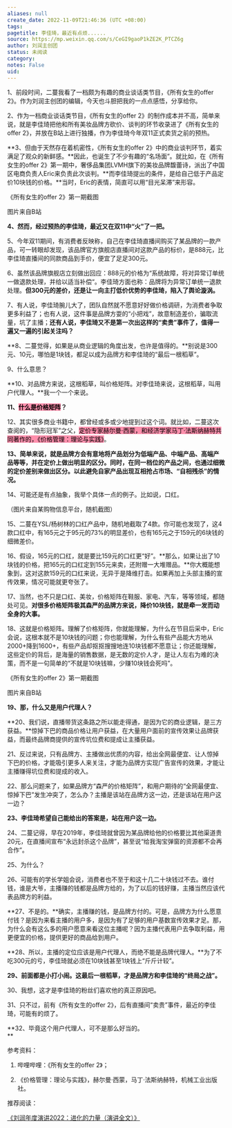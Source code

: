 ```yaml
---
aliases: null
create_date: 2022-11-09T21:46:36 (UTC +08:00)
tags: 
pagetitle: 李佳琦，最近有点烦......
source: https://mp.weixin.qq.com/s/CeGI9gaoP1kZE2K_PTCZ6g
author: 刘润主创团
status: 未阅读
category: 
notes: False
uid: 
---
```


1、前段时间，二蔓我看了一档颇为有趣的商业谈话类节目，《所有女生的offer 2》。作为刘润主创团的编辑，今天也斗胆把我的一点点感悟，分享给你。

2、作为一档商业谈话类节目，《所有女生的offer 2》的制作成本并不高，简单来说，就是李佳琦把他和所有美妆品牌方砍价、谈判的环节收录进了《所有女生的offer 2》，并放在B站上进行独播，作为李佳琦今年双11正式卖货之前的预热。

**3、但由于天然存在着机密性，《所有女生的offer 2》中的商业谈判环节，着实满足了观众的新鲜感。**因此，也诞生了不少有趣的“名场面”。就比如，在《所有女生的offer 2》第一期中，奢侈品集团LVMH旗下的美妆品牌馥蕾诗，派出了中国区电商负责人Eric来负责此次谈判。**而李佳琦提出的条件，是给自己低于产品定价10块钱的价格。**当时，Eric的表情，简直可以用“目光呆滞”来形容。

《所有女生的offer 2》第一期截图

图片来自B站

**4、然而，经过预热的李佳琦，最近又在双11中“火”了一把。**

5、今年双11期间，有消费者反映称，自己在李佳琦直播间购买了某品牌的一款产品，可一转眼却发现，该品牌官方旗舰店直播间对这款产品的标价，是888元，比李佳琦直播间的同款商品到手价，便宜了足足300元。

6、虽然该品牌旗舰店立刻做出回应：888元的价格为“系统故障，将对异常订单统一做退款处理，并给以适当补偿“。李佳琦方面也称：品牌将为异常订单统一退款处理。**但300元的差价，还是让一向主打低价优势的李佳琦，陷入了舆论漩涡。**

7、有人说，李佳琦腕儿大了，团队自然就不愿意好好做价格调研，为消费者争取更多利益了；也有人说，这件事是品牌方耍的“小把戏”，故意制造差价，骗取流量，坑了主播；**还有人说，李佳琦又不是第一次出这样的“卖贵”事件了，值得一遍又一遍的引起关注吗？**

**8、二蔓觉得，如果是从商业逻辑的角度出发，也许是值得的。**别说是300元、10元，哪怕是1块钱，都足以成为品牌方和李佳琦的“最后一根稻草”。

9、什么意思？

**10、对品牌方来说，这根稻草，叫价格矩阵。对李佳琦来说，这根稻草，叫用户代理人。**我一个一个来说。

**11、<mark style="background: #FF5582A6;">什么是价格矩阵</mark>？**

12、其实很多商业书籍中，都曾经或多或少地提到过这个词。就比如，二蔓这次查阅的，“隐形冠军”之父，<mark style="background: #FF5582A6;">定价专家赫尔曼·西蒙，和经济学家马丁·法斯纳赫特共同著作的，《价格管理：理论与实践》</mark>。

**13、简单来说，就是品牌方会有意地将产品划分为低端产品、中端产品、高端产品等等，并在定价上做出明显的区分。同时，在同一档位的产品之间，也通过细微的定价差别来做出区分。以此避免自家产品出现互相抢占市场、“自相残杀”的情况。**

14、可能还是有点抽象，我举个具体一点的例子。比如说，口红。

（图片来自某购物信息平台，随机截图）

15、二蔓在YSL/杨树林的口红产品中，随机地截取了4款。你可能也发现了，这4款口红中，有165元之于95元的73%的明显差价，也有165元之于159元的6块钱的细微差价。

16、假设，165元的口红，就是要比159元的口红更“好”。**那么，如果让出了10块钱的价格，把165元的口红定到155元来卖，还附赠一大堆赠品。**你大概能想象到，这对这款159元的口红来说，无异于是降维打击。如果再加上头部主播的宣传效果，情况可能就更夸张了。

17、当然，也不只是口红、美妆，价格矩阵在鞋服、家电、汽车，等等领域，都随处可见。**对很多价格矩阵极其森严的品牌方来说，降价10块钱，就是牵一发而动全身的大事。**

18、这就是价格矩阵。理解了价格矩阵，你就能理解，为什么在节目后采中，Eric会说，这根本就不是10块钱的问题；你也能理解，为什么有些产品能大方地从2000+降到1600+，有些产品却抠抠搜搜地连10块钱都不愿意让；你还能理解，这些定价的背后，是海量的销售数据，是无数的定价人才，是让人左右为难的决策，而不是一句简单的“不就是10块钱嘛，少赚10块钱会死吗”。

《所有女生的offer 2》第一期截图

图片来自B站

**19、那，什么又是用户代理人？**

**20、我们说，直播带货这条路之所以能走得通，是因为它的商业逻辑，是三方获益。**惊掉下巴的商品价格让用户获益，在大量用户面前的宣传效果让品牌获益，而最终品牌商提供的宣传坑位费和提成让主播获益。

21、反过来说，只有品牌方、主播做出优质的内容，给出全网最便宜、让人惊掉下巴的价格，才能吸引更多人来关注，才能为品牌方实现广告宣传的效果，才能让主播赚得坑位费和提成的收入。

22、那么问题来了，如果品牌方“森严的价格矩阵”，和用户期待的“全网最便宜、惊掉下巴”发生冲突了，怎么办？主播是该站在品牌方这一边，还是该站在用户这一边？

**23、李佳琦希望自己能给出的答案是，站在用户这一边。**

24、二蔓记得，早在2019年，李佳琦就曾因为某品牌给他的价格要比其他渠道贵20元，在直播间宣布“永远封杀这个品牌”，甚至说“给我淘宝弹窗的资源都不会再合作”。

25、为什么？

26、可能有的学长学姐会说，消费者也不至于和这十几二十块钱过不去。谁付钱，谁是大爷，主播赚的钱都是品牌方给的，为了以后的钱好赚，主播当然应该代表品牌方的利益。

**27、不是的。**确实，主播赚的钱，是品牌方付的。可是，品牌方为什么愿意付钱？是因为来看主播的用户多，是因为有了足够的用户基数宣传效果才足。那，为什么会有这么多的用户愿意来看这位主播呢？因为主播代表用户去争取利益，用更便宜的价格，提供更好的商品给到用户。

**28、所以，主播的定位应该是用户代理人，而绝不能是品牌代理人。**为了不吃300元的亏，李佳琦就必须在10块钱甚至1块钱上“斤斤计较”。

**29、前面都是小打小闹。这最后一根稻草，才是品牌方和李佳琦的“终局之战”。**

30、我想，这才是李佳琦的粉丝们喜欢他的真正原因吧。

31、只不过，前有《所有女生的offer 2》，后有直播间“卖贵”事件，最近的李佳琦，可能有的烦了。

**32、毕竟这个用户代理人，可不是那么好当的。  
**

参考资料：

1.  哔哩哔哩：《所有女生的offer 2》；
    
2.  《价格管理：理论与实践》，赫尔曼·西蒙，马丁·法斯纳赫特，机械工业出版社。
    

推荐阅读：

[《刘润年度演讲2022：进化的力量（演讲全文）》](http://mp.weixin.qq.com/s?__biz=MjM5NjM5MjQ4MQ==&mid=2651689772&idx=1&sn=be60c0b2877bfb575e75cfdb9adc110c&chksm=bd10c8628a674174cc269afa2622c185561e96d67478b973e2d977df4c32f7af227b619d2514&scene=21#wechat_redirect)

[](http://mp.weixin.qq.com/s?__biz=MjM5NjM5MjQ4MQ==&mid=2651627250&idx=1&sn=f4006ff0fdbd068b38811e767d23fb80&chksm=bd11c5bc8a664caa505b5d875df1caeee5f40441489895b77de8ba2cf2f481d0ced5b2c70145&scene=21#wechat_redirect)
